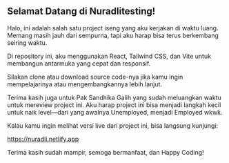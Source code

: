 ## Selamat Datang di Nuradlitesting!
Halo, ini adalah salah satu project iseng yang aku kerjakan di waktu luang. Memang masih jauh dari sempurna, tapi aku harap bisa terus berkembang seiring waktu.

Di repository ini, aku menggunakan React, Tailwind CSS, dan Vite untuk membangun antarmuka yang cepat dan responsif.

Silakan clone atau download source code-nya jika kamu ingin mempelajarinya atau mengembangkannya lebih lanjut.

Terima kasih juga untuk Pak Sandhika Galih yang sudah meluangkan waktu untuk mereview project ini. Aku harap project ini bisa menjadi langkah kecil untuk naik level—dari yang awalnya Unemployed, menjadi Employed wkwk.

Kalau kamu ingin melihat versi live dari project ini, bisa langsung kunjungi:

https://nuradli.netlify.app

Terima kasih sudah mampir, semoga bermanfaat, dan Happy Coding!
